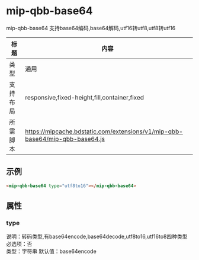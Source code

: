# mip-qbb-base64

mip-qbb-base64 支持base64编码,base64解码,utf16转utf8,utf8转utf16

标题|内容
----|----
类型|通用
支持布局|responsive,fixed-height,fill,container,fixed
所需脚本|https://mipcache.bdstatic.com/extensions/v1/mip-qbb-base64/mip-qbb-base64.js

## 示例
```html
<mip-qbb-base64 type="utf8to16"></mip-qbb-base64>
```

## 属性

### type

说明：转码类型,有base64encode,base64decode,utf8to16,utf16to8四种类型
必选项：否  
类型：字符串 
默认值：base64encode  
